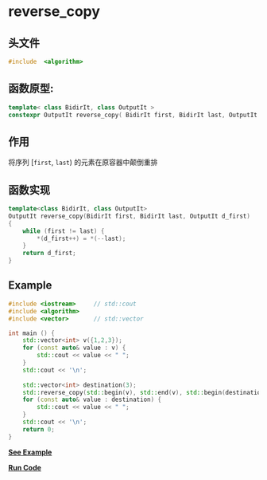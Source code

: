 # reverse_copy

## 头文件
```cpp
#include  <algorithm>
```

## 函数原型:

```cpp
template< class BidirIt, class OutputIt >
constexpr OutputIt reverse_copy( BidirIt first, BidirIt last, OutputIt d_first );
```

## 作用
将序列 [`first`, `last`) 的元素在原容器中颠倒重排

## 函数实现
```c++
template<class BidirIt, class OutputIt>
OutputIt reverse_copy(BidirIt first, BidirIt last, OutputIt d_first)
{
    while (first != last) {
        *(d_first++) = *(--last);
    }
    return d_first;
}
```

## Example
  
```cpp
#include <iostream>     // std::cout
#include <algorithm>    
#include <vector>       // std::vector

int main () {
    std::vector<int> v({1,2,3});
    for (const auto& value : v) {
        std::cout << value << " ";
    }
    std::cout << '\n';
 
    std::vector<int> destination(3);
    std::reverse_copy(std::begin(v), std::end(v), std::begin(destination));
    for (const auto& value : destination) {
        std::cout << value << " ";
    }
    std::cout << '\n';
    return 0;
}
```
**[See Example](snippets/reverse_copy.cpp)**    

**[Run Code](https://rextester.com/VVZX48534)**